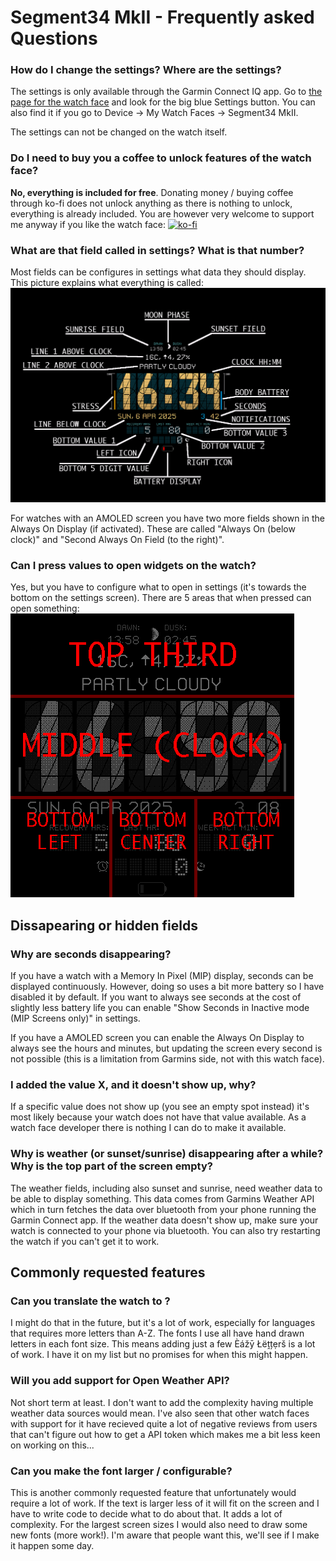 # Segment34 MkII - Frequently asked Questions

### How do I change the settings? Where are the settings?
The settings is only available through the Garmin Connect IQ app. Go to [the page for the watch face](https://apps.garmin.com/apps/aa85d03d-ab89-4e06-b8c6-71a014198593) and look for the big blue Settings button. You can also find it if you go to Device -> My Watch Faces -> Segment34 MkII.

The settings can not be changed on the watch itself.

### Do I need to buy you a coffee to unlock features of the watch face?
**No, everything is included for free**. Donating money / buying coffee through ko-fi does not unlock anything as there is nothing to unlock, everything is already included. You are however very welcome to support me anyway if you like the watch face: [![ko-fi](https://ko-fi.com/img/githubbutton_sm.svg)](https://ko-fi.com/M4M51A1RGV)

### What are that field called in settings? What is that number?
Most fields can be configures in settings what data they should display. This picture explains what everything is called:
![explainer](explainer.png)

For watches with an AMOLED screen you have two more fields shown in the Always On Display (if activated). These are called "Always On (below clock)" and "Second Always On Field (to the right)".

### Can I press values to open widgets on the watch?
Yes, but you have to configure what to open in settings (it's towards the bottom on the settings screen). There are 5 areas that when pressed can open something:
![image explaining the areas that can be configured to open things](press_to_open.png)

## Dissapearing or hidden fields

### Why are seconds disappearing?
If you have a watch with a Memory In Pixel (MIP) display, seconds can be displayed continuously. However, doing so uses a bit more battery so I have disabled it by default. If you want to always see seconds at the cost of slightly less battery life you can enable "Show Seconds in Inactive mode (MIP Screens only)" in settings.

If you have a AMOLED screen you can enable the Always On Display to always see the hours and minutes, but updating the screen every second is not possible (this is a limitation from Garmins side, not with this watch face).

### I added the value X, and it doesn't show up, why?
If a specific value does not show up (you see an empty spot instead) it's most likely because your watch does not have that value available. As a watch face developer there is nothing I can do to make it available. 

### Why is weather (or sunset/sunrise) disappearing after a while? Why is the top part of the screen empty?
The weather fields, including also sunset and sunrise, need weather data to be able to display something. This data comes from Garmins Weather API which in turn fetches the data over bluetooth from your phone running the Garmin Connect app. If the weather data doesn't show up, make sure your watch is connected to your phone via bluetooth. You can also try restarting the watch if you can't get it to work.

## Commonly requested features

### Can you translate the watch to <language>?
I might do that in the future, but it's a lot of work, especially for languages that requires more letters than A-Z. The fonts I use all have hand drawn letters in each font size. This means adding just a few Èážȳ Łëṱțẹrš is a lot of work. I have it on my list but no promises for when this might happen.

### Will you add support for Open Weather API?
Not short term at least. I don't want to add the complexity having multiple weather data sources would mean. I've also seen that other watch faces with support for it have recieved quite a lot of negative reviews from users that can't figure out how to get a API token which makes me a bit less keen on working on this...

### Can you make the font larger / configurable?
This is another commonly requested feature that unfortunately would require a lot of work. If the text is larger less of it will fit on the screen and I have to write code to decide what to do about that. It adds a lot of complexity. For the largest screen sizes I would also need to draw some new fonts (more work!). I'm aware that people want this, we'll see if I make it happen some day.